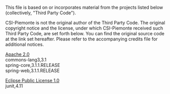 This file is based on or incorporates material from the projects listed below
(collectively, "Third Party Code").

CSI-Piemonte is not the original author of the Third Party Code.
The original copyright notice and the license, under which CSI-Piemonte received such Third Party Code,
are set forth below. You can find the original source code at the link set hereafter.
Please refer to the accompanying credits file for additional notices.

[Apache 2.0](../lib/third-party-licenses/APACHE%202.0-LICENSE.txt)\
commons-lang3,3.1\
spring-core,3.1.1.RELEASE\
spring-web,3.1.1.RELEASE

[Eclipse Public License 1.0](../lib/third-party-licenses/EPL%201.0-LICENSE.txt)\
junit,4.11

